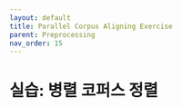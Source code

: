 ```yaml
---
layout: default
title: Parallel Corpus Aligning Exercise
parent: Preprocessing
nav_order: 15
---
```


# 실습: 병렬 코퍼스 정렬

